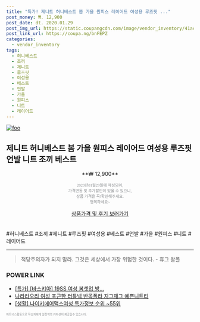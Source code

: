 ```yaml
--- 
title: "특가! 제니트 허니베스트 봄 가을 원피스 레이어드 여성용 루즈핏 ..." 
post_money: ₩. 12,900 
post_date: dt. 2020.01.29 
post_img_url: https://static.coupangcdn.com/image/vendor_inventory/41ac/91756a123b4d71762de62c126fbac18d82c55c63258f662af60ef51dc4af.jpg 
post_link_url: https://coupa.ng/bnFEPZ 
categories: 
  - vendor_inventory 
tags: 
  - 허니베스트 
  - 조끼 
  - 제니트 
  - 루즈핏 
  - 여성용 
  - 베스트 
  - 언발 
  - 가을 
  - 원피스 
  - 니트 
  - 레이어드 
--- 
```

[![foo](https://static.coupangcdn.com/image/vendor_inventory/41ac/91756a123b4d71762de62c126fbac18d82c55c63258f662af60ef51dc4af.jpg)](https://coupa.ng/bnFEPZ) 

## 제니트 허니베스트 봄 가을 원피스 레이어드 여성용 루즈핏 언발 니트 조끼 베스트 
<p style="text-align: center;">**₩ 12,900**</p> 
<p style="text-align: center;"><span style="color: #898c8f; font-family: Georgia,Times,serif; font-size: 0.75em;">2020년01월29일에 작성되어, <br>가격변동 및 추가할인이 있을 수 있으니,<br> 상품 가격을 꼭!확인해주세요.<br>행복하세요~</span> 
</p>	 
<div markdown="0" style="text-align: center;"><a href="https://coupa.ng/bnFEPZ" class="btn btn--success">상품가격 및 후기 보러가기</a></div> 
<br><br> 
  #허니베스트 #조끼 #제니트 #루즈핏 #여성용 #베스트 #언발 #가을 #원피스 #니트 #레이어드 
<hr> 

> 적당주의자가 되지 말라. 그것은 세상에서 가장 위험한 것이다. - 휴그 왈폴 


### POWER LINK

* <a href="https://blog.naver.com/santokki14/221788486749" target="_blank">[특가] [바스키아] 19SS 여성 봄셋업 방...</a>
* <a href="https://blog.naver.com/fasyy4321/221788171288" target="_blank">나라라오리 여성 포근한 터틀넥 반목폴라 지그재그 예쁜니트티</a>
* <a href="https://blog.naver.com/sakai111/221779783006" target="_blank"> [생활] 나이키에어맥스여성 특가정보 순위 ~55위</a>

<span style="color: #898c8f; font-family: Georgia,Times,serif; font-size: 0.55em;">파트너스활동으로 작성자에게 일정액의 커미션이 제공될수 있습니다.</span> 
